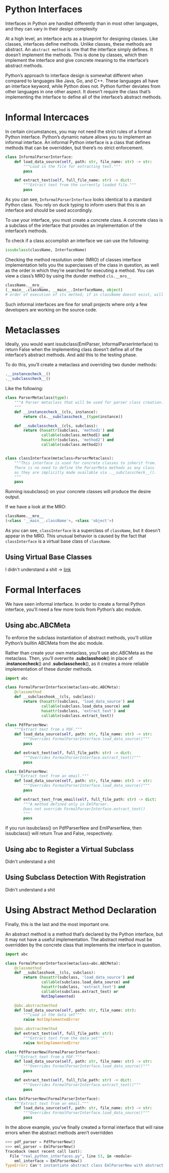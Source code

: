 # Python Interfaces

Interfaces in Python are handled differently than in most other languages, and they can vary in their design complexity

At a high level, an interface acts as a blueprint for designing classes. Like classes, interfaces define methods. Unlike classes, these methods are abstract. An `abstract method` is one that the interface simply defines. It doesn’t implement the methods. This is done by classes, which then implement the interface and give concrete meaning to the interface’s abstract methods.

Python’s approach to interface design is somewhat different when compared to languages like Java, Go, and C++. These languages all have an interface keyword, while Python does not. Python further deviates from other languages in one other aspect. It doesn’t require the class that’s implementing the interface to define all of the interface’s abstract methods.

# Informal Intercaces

In certain circumstances, you may not need the strict rules of a formal Python interface. Python’s dynamic nature allows you to implement an informal interface. An informal Python interface is a class that defines methods that can be overridden, but there’s no strict enforcement.

``` python
class InformalParserInterface:
    def load_data_source(self, path: str, file_name: str) -> str:
        """Load in the file for extracting text."""
        pass

    def extract_text(self, full_file_name: str) -> dict:
        """Extract text from the currently loaded file."""
        pass
```

As you can see, `InformalParserInterface` looks identical to a standard Python class. You rely on duck typing to inform users that this is an interface and should be used accordingly.

To use your interface, you must create a concrete class. A concrete class is a subclass of the interface that provides an implementation of the interface’s methods.

To check if a class accomplish an interface we can use the following:

``` python
issubclass(className, InterfaceName)
```

Checking the method resolution order (MRO) of classes interface implementation tells you the superclasses of the class in question, as well as the order in which they’re searched for executing a method. You can view a class’s MRO by using the dunder method `cls.__mro__`

``` python
className.__mro__
(__main__.className, __main__.InterfaceName, object) 
# order of execution of its method, if in className doesnt exist, will execute the interfaceName (which do nothing)
```

Such informal interfaces are fine for small projects where only a few developers are working on the source code.

# Metaclasses

Ideally, you would want issubclass(EmlParser, InformalParserInterface) to return False when the implementing class doesn’t define all of the interface’s abstract methods. And add this to the testing phase.

To do this, you’ll create a metaclass and overriding two dunder methods:

``` python
.__instancecheck__()
.__subclasscheck__()
```

Like the following:

``` python
class ParserMetaclass(type):
    """A Parser metaclass that will be used for parser class creation.
    """
    def __instancecheck__(cls, instance):
        return cls.__subclasscheck__(type(instance))

    def __subclasscheck__(cls, subclass):
        return (hasattr(subclass, 'method1') and 
                callable(subclass.method1) and 
                hasattr(subclass, 'method2') and 
                callable(subclass.method2))


class classInterface(metaclass=ParserMetaclass):
    """This interface is used for concrete classes to inherit from.
    There is no need to define the ParserMeta methods as any class
    as they are implicitly made available via .__subclasscheck__().
    """
    pass
```

Running issubclass() on your concrete classes will produce the desire output.

If we have a look at the MRO:

``` python
className.__mro__
(<class '__main__.className'>, <class 'object'>)
```
As you can see, `classInterface` is a superclass of `className`, but it doesn’t appear in the MRO. This unusual behavior is caused by the fact that `classInterface` is a virtual base class of `className`.

## Using Virtual Base Classes

I didn't understand a shit -> [link](https://realpython.com/python-interface/)

# Formal Interfaces

We have seen informal interface. In order to create a formal Python interface, you’ll need a few more tools from Python’s abc module.

## Using abc.ABCMeta

To enforce the subclass instantiation of abstract methods, you’ll utilize Python’s builtin ABCMeta from the abc module.

Rather than create your own metaclass, you’ll use abc.ABCMeta as the metaclass. Then, you’ll overwrite .__subclasshook__() in place of .__instancecheck__() and .__subclasscheck__(), as it creates a more reliable implementation of these dunder methods.

``` python
import abc

class FormalParserInterface(metaclass=abc.ABCMeta):
    @classmethod
    def __subclasshook__(cls, subclass):
        return (hasattr(subclass, 'load_data_source') and 
                callable(subclass.load_data_source) and 
                hasattr(subclass, 'extract_text') and 
                callable(subclass.extract_text))

class PdfParserNew:
    """Extract text from a PDF."""
    def load_data_source(self, path: str, file_name: str) -> str:
        """Overrides FormalParserInterface.load_data_source()"""
        pass

    def extract_text(self, full_file_path: str) -> dict:
        """Overrides FormalParserInterface.extract_text()"""
        pass

class EmlParserNew:
    """Extract text from an email."""
    def load_data_source(self, path: str, file_name: str) -> str:
        """Overrides FormalParserInterface.load_data_source()"""
        pass

    def extract_text_from_email(self, full_file_path: str) -> dict:
        """A method defined only in EmlParser.
        Does not override FormalParserInterface.extract_text()
        """
        pass
```

If you run issubclass() on PdfParserNew and EmlParserNew, then issubclass() will return True and False, respectively.

## Using abc to Register a Virtual Subclass

Didn't understand a shit

## Using Subclass Detection With Registration

Didn't understand a shit

# Using Abstract Method Declaration

Finally, this is the last and the most important one.

An abstract method is a method that’s declared by the Python interface, but it may not have a useful implementation. The abstract method must be overridden by the concrete class that implements the interface in question.

``` python
import abc

class FormalParserInterface(metaclass=abc.ABCMeta):
    @classmethod
    def __subclasshook__(cls, subclass):
        return (hasattr(subclass, 'load_data_source') and 
                callable(subclass.load_data_source) and 
                hasattr(subclass, 'extract_text') and 
                callable(subclass.extract_text) or 
                NotImplemented)

    @abc.abstractmethod
    def load_data_source(self, path: str, file_name: str):
        """Load in the data set"""
        raise NotImplementedError

    @abc.abstractmethod
    def extract_text(self, full_file_path: str):
        """Extract text from the data set"""
        raise NotImplementedError

class PdfParserNew(FormalParserInterface):
    """Extract text from a PDF."""
    def load_data_source(self, path: str, file_name: str) -> str:
        """Overrides FormalParserInterface.load_data_source()"""
        pass

    def extract_text(self, full_file_path: str) -> dict:
        """Overrides FormalParserInterface.extract_text()"""
        pass

class EmlParserNew(FormalParserInterface):
    """Extract text from an email."""
    def load_data_source(self, path: str, file_name: str) -> str:
        """Overrides FormalParserInterface.load_data_source()"""
        pass
```

In the above example, you’ve finally created a formal interface that will raise errors when the abstract methods aren’t overridden

``` python
>>> pdf_parser = PdfParserNew()
>>> eml_parser = EmlParserNew()
Traceback (most recent call last):
  File "real_python_interfaces.py", line 53, in <module>
    eml_interface = EmlParserNew()
TypeError: Can't instantiate abstract class EmlParserNew with abstract methods extract_text
```

